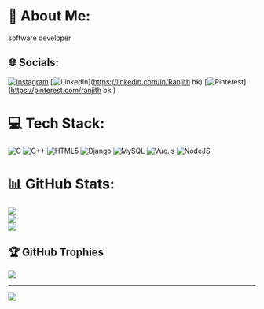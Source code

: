 # 💫 About Me:
software developer<br> 


## 🌐 Socials:
[![Instagram](https://img.shields.io/badge/Instagram-%23E4405F.svg?logo=Instagram&logoColor=white)](https://instagram.com/rxnjxth_kattemane_) [![LinkedIn](https://img.shields.io/badge/LinkedIn-%230077B5.svg?logo=linkedin&logoColor=white)](https://linkedin.com/in/Ranjith bk) [![Pinterest](https://img.shields.io/badge/Pinterest-%23E60023.svg?logo=Pinterest&logoColor=white)](https://pinterest.com/ranjith bk ) 

# 💻 Tech Stack:
![C](https://img.shields.io/badge/c-%2300599C.svg?style=flat&logo=c&logoColor=white) ![C++](https://img.shields.io/badge/c++-%2300599C.svg?style=flat&logo=c%2B%2B&logoColor=white) ![HTML5](https://img.shields.io/badge/html5-%23E34F26.svg?style=flat&logo=html5&logoColor=white) ![Django](https://img.shields.io/badge/django-%23092E20.svg?style=flat&logo=django&logoColor=white) ![MySQL](https://img.shields.io/badge/mysql-4479A1.svg?style=flat&logo=mysql&logoColor=white) ![Vue.js](https://img.shields.io/badge/vue.js-%2335495e.svg?style=flat&logo=vuedotjs&logoColor=%234FC08D) ![NodeJS](https://img.shields.io/badge/node.js-6DA55F?style=flat&logo=node.js&logoColor=white)
# 📊 GitHub Stats:
![](https://github-readme-stats.vercel.app/api?username=ranjith35&theme=vision-friendly-dark&hide_border=false&include_all_commits=true&count_private=false)<br/>
![](https://nirzak-streak-stats.vercel.app/?user=ranjith35&theme=vision-friendly-dark&hide_border=false)<br/>
![](https://github-readme-stats.vercel.app/api/top-langs/?username=ranjith35&theme=vision-friendly-dark&hide_border=false&include_all_commits=true&count_private=false&layout=compact)

## 🏆 GitHub Trophies
![](https://github-profile-trophy.vercel.app/?username=ranjith35&theme=radical&no-frame=false&no-bg=true&margin-w=4)

---
[![](https://visitcount.itsvg.in/api?id=ranjith35&icon=0&color=4)](https://visitcount.itsvg.in)

<!-- Proudly created with GPRM ( https://gprm.itsvg.in ) -->
